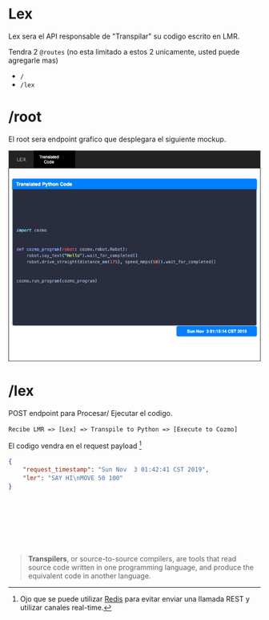# Lex

Lex sera el API responsable de "Transpilar" su codigo escrito en LMR.

Tendra 2 `@routes` (no esta limitado a estos 2 unicamente, usted puede agregarle mas)

- `/`
- `/lex`

# /root

El root sera endpoint grafico que desplegara el siguiente mockup.


![lex](img/lex.png)

# /lex

POST endpoint para Procesar/ Ejecutar el codigo.

`Recibe LMR => [Lex] => Transpile to Python => [Execute to Cozmo]`

El codigo vendra en el request payload [^1]

```json
{
    "request_timestamp": "Sun Nov  3 01:42:41 CST 2019",
    "lmr": "SAY HI\nMOVE 50 100"
}

```

<br>

[^1]: Ojo que se puede utilizar [Redis](redis.md) para evitar enviar una llamada REST y utilizar canales real-time.





<br><br><br><br>
> **Transpilers**, or source-to-source compilers, are tools that read source code written in one programming language, and produce the equivalent code in another language.
